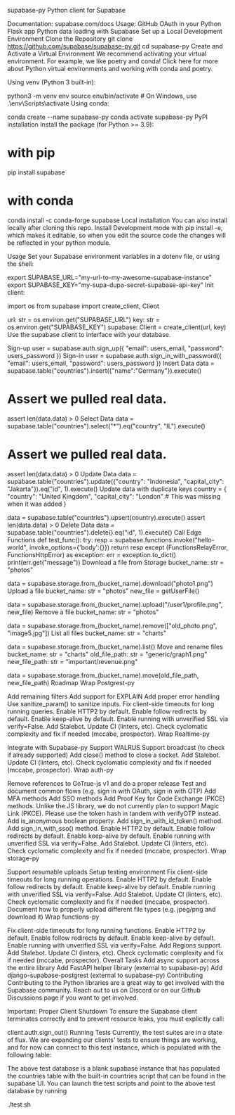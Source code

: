 supabase-py
Python client for Supabase

Documentation: supabase.com/docs
Usage:
GitHub OAuth in your Python Flask app
Python data loading with Supabase
Set up a Local Development Environment
Clone the Repository
git clone https://github.com/supabase/supabase-py.git
cd supabase-py
Create and Activate a Virtual Environment
We recommend activating your virtual environment. For example, we like poetry and conda! Click here for more about Python virtual environments and working with conda and poetry.

Using venv (Python 3 built-in):

python3 -m venv env
source env/bin/activate  # On Windows, use .\env\Scripts\activate
Using conda:

conda create --name supabase-py
conda activate supabase-py
PyPI installation
Install the package (for Python >= 3.9):

# with pip
pip install supabase

# with conda
conda install -c conda-forge supabase
Local installation
You can also install locally after cloning this repo. Install Development mode with pip install -e, which makes it editable, so when you edit the source code the changes will be reflected in your python module.

Usage
Set your Supabase environment variables in a dotenv file, or using the shell:

export SUPABASE_URL="my-url-to-my-awesome-supabase-instance"
export SUPABASE_KEY="my-supa-dupa-secret-supabase-api-key"
Init client:

import os
from supabase import create_client, Client

url: str = os.environ.get("SUPABASE_URL")
key: str = os.environ.get("SUPABASE_KEY")
supabase: Client = create_client(url, key)
Use the supabase client to interface with your database.

Sign-up
user = supabase.auth.sign_up({ "email": users_email, "password": users_password })
Sign-in
user = supabase.auth.sign_in_with_password({ "email": users_email, "password": users_password })
Insert Data
data = supabase.table("countries").insert({"name":"Germany"}).execute()

# Assert we pulled real data.
assert len(data.data) > 0
Select Data
data = supabase.table("countries").select("*").eq("country", "IL").execute()

# Assert we pulled real data.
assert len(data.data) > 0
Update Data
data = supabase.table("countries").update({"country": "Indonesia", "capital_city": "Jakarta"}).eq("id", 1).execute()
Update data with duplicate keys
country = {
  "country": "United Kingdom",
  "capital_city": "London" # This was missing when it was added
}

data = supabase.table("countries").upsert(country).execute()
assert len(data.data) > 0
Delete Data
data = supabase.table("countries").delete().eq("id", 1).execute()
Call Edge Functions
def test_func():
  try:
    resp = supabase.functions.invoke("hello-world", invoke_options={'body':{}})
    return resp
  except (FunctionsRelayError, FunctionsHttpError) as exception:
    err = exception.to_dict()
    print(err.get("message"))
Download a file from Storage
bucket_name: str = "photos"

data = supabase.storage.from_(bucket_name).download("photo1.png")
Upload a file
bucket_name: str = "photos"
new_file = getUserFile()

data = supabase.storage.from_(bucket_name).upload("/user1/profile.png", new_file)
Remove a file
bucket_name: str = "photos"

data = supabase.storage.from_(bucket_name).remove(["old_photo.png", "image5.jpg"])
List all files
bucket_name: str = "charts"

data = supabase.storage.from_(bucket_name).list()
Move and rename files
bucket_name: str = "charts"
old_file_path: str = "generic/graph1.png"
new_file_path: str = "important/revenue.png"

data = supabase.storage.from_(bucket_name).move(old_file_path, new_file_path)
Roadmap
 Wrap Postgrest-py

 Add remaining filters
 Add support for EXPLAIN
 Add proper error handling
 Use sanitize_param() to sanitize inputs.
 Fix client-side timeouts for long running queries.
 Enable HTTP2 by default.
 Enable follow redirects by default.
 Enable keep-alive by default.
 Enable running with unverified SSL via verify=False.
 Add Stalebot.
 Update CI (linters, etc).
 Check cyclomatic complexity and fix if needed (mccabe, prospector).
 Wrap Realtime-py

 Integrate with Supabase-py
 Support WALRUS
 Support broadcast (to check if already supported)
 Add close() method to close a socket.
 Add Stalebot.
 Update CI (linters, etc).
 Check cyclomatic complexity and fix if needed (mccabe, prospector).
 Wrap auth-py

 Remove references to GoTrue-js v1 and do a proper release
 Test and document common flows (e.g. sign in with OAuth, sign in with OTP)
 Add MFA methods
 Add SSO methods
 Add Proof Key for Code Exchange (PKCE) methods. Unlike the JS library, we do not currently plan to support Magic Link (PKCE). Please use the token hash in tandem with verifyOTP instead.
 Add is_anonymous boolean property.
 Add sign_in_with_id_token() method.
 Add sign_in_with_sso() method.
 Enable HTTP2 by default.
 Enable follow redirects by default.
 Enable keep-alive by default.
 Enable running with unverified SSL via verify=False.
 Add Stalebot.
 Update CI (linters, etc).
 Check cyclomatic complexity and fix if needed (mccabe, prospector).
 Wrap storage-py

 Support resumable uploads
 Setup testing environment
 Fix client-side timeouts for long running operations.
 Enable HTTP2 by default.
 Enable follow redirects by default.
 Enable keep-alive by default.
 Enable running with unverified SSL via verify=False.
 Add Stalebot.
 Update CI (linters, etc).
 Check cyclomatic complexity and fix if needed (mccabe, prospector).
 Document how to properly upload different file types (e.g. jpeg/png and download it)
 Wrap functions-py

 Fix client-side timeouts for long running functions.
 Enable HTTP2 by default.
 Enable follow redirects by default.
 Enable keep-alive by default.
 Enable running with unverified SSL via verify=False.
 Add Regions support.
 Add Stalebot.
 Update CI (linters, etc).
 Check cyclomatic complexity and fix if needed (mccabe, prospector).
Overall Tasks
 Add async support across the entire library
 Add FastAPI helper library (external to supabase-py)
 Add django-supabase-postgrest (external to supabase-py)
Contributing
Contributing to the Python libraries are a great way to get involved with the Supabase community. Reach out to us on Discord or on our Github Discussions page if you want to get involved.

Important: Proper Client Shutdown
To ensure the Supabase client terminates correctly and to prevent resource leaks, you must explicitly call:

client.auth.sign_out()
Running Tests
Currently, the test suites are in a state of flux. We are expanding our clients' tests to ensure things are working, and for now can connect to this test instance, which is populated with the following table:



The above test database is a blank supabase instance that has populated the countries table with the built-in countries script that can be found in the supabase UI. You can launch the test scripts and point to the above test database by running

./test.sh
